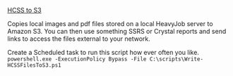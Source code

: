 [HCSS to S3](https://github.com/jeffprandall/powershell/blob/master/heavyjob/hcssWriteToS3.ps1)

Copies local images and pdf files stored on a local HeavyJob server to Amazon S3.  You can then use something SSRS or Crystal reports and send links to access the files external to your network.

Create a Scheduled task to run this script how ever often you like.
`powershell.exe -ExecutionPolicy Bypass -File C:\scripts\Write-HCSSFilesToS3.ps1`
